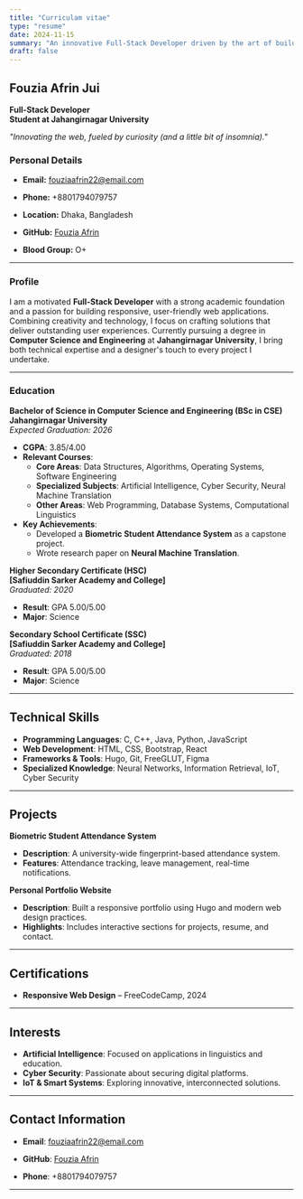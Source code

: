 ```yaml
---
title: "Curriculam vitae"
type: "resume"
date: 2024-11-15
summary: "An innovative Full-Stack Developer driven by the art of building efficient back-end systems and captivating front-end experiences that users love."
draft: false
---
```




## **Fouzia Afrin Jui**

**Full-Stack Developer**  
**Student at Jahangirnagar University**  

*"Innovating the web, fueled by curiosity (and a little bit of insomnia)."*

### **Personal Details**
- **Email:** [fouziaafrin22@email.com](mailto:fouziaafrin22@email.com)  
- **Phone:** +8801794079757  
- **Location:** Dhaka, Bangladesh 

- **GitHub:** [Fouzia Afrin](https://github.com/fouziaafrin)  
- **Blood Group:** O+  

---

### **Profile**

I am a motivated **Full-Stack Developer** with a strong academic foundation and a passion for building responsive, user-friendly web applications. Combining creativity and technology, I focus on crafting solutions that deliver outstanding user experiences. Currently pursuing a degree in **Computer Science and Engineering** at **Jahangirnagar University**, I bring both technical expertise and a designer's touch to every project I undertake.

---



### **Education**

**Bachelor of Science in Computer Science and Engineering (BSc in CSE)**  
 **Jahangirnagar University**  
_Expected Graduation: 2026_  
- **CGPA**: 3.85/4.00  
- **Relevant Courses**:  
  - **Core Areas**: Data Structures, Algorithms, Operating Systems, Software Engineering  
  - **Specialized Subjects**: Artificial Intelligence, Cyber Security, Neural Machine Translation  
  - **Other Areas**: Web Programming, Database Systems, Computational Linguistics  
- **Key Achievements**:  
  - Developed a **Biometric Student Attendance System** as a capstone project.  
  - Wrote research paper on **Neural Machine Translation**.  

 **Higher Secondary Certificate (HSC)**  
**[Safiuddin Sarker Academy and College]**  
_Graduated: 2020_  
- **Result**: GPA 5.00/5.00  
- **Major**: Science  

 **Secondary School Certificate (SSC)**  
**[Safiuddin Sarker Academy and College]**  
_Graduated: 2018_  
- **Result**: GPA 5.00/5.00  
- **Major**: Science  

---

## **Technical Skills**

- **Programming Languages**: C, C++, Java, Python, JavaScript  
- **Web Development**: HTML, CSS, Bootstrap, React 
- **Frameworks & Tools**: Hugo, Git, FreeGLUT, Figma  
- **Specialized Knowledge**: Neural Networks, Information Retrieval, IoT, Cyber Security  

---

## **Projects**

 **Biometric Student Attendance System**  
- **Description**: A university-wide fingerprint-based attendance system.  
- **Features**: Attendance tracking, leave management, real-time notifications.    

 **Personal Portfolio Website**  
- **Description**: Built a responsive portfolio using Hugo and modern web design practices.  
- **Highlights**: Includes interactive sections for projects, resume, and contact.  



---

## **Certifications**

- **Responsive Web Design** – FreeCodeCamp, 2024  

---

## **Interests**

- **Artificial Intelligence**: Focused on applications in linguistics and education.  
- **Cyber Security**: Passionate about securing digital platforms.  
- **IoT & Smart Systems**: Exploring innovative, interconnected solutions.  

---

## **Contact Information**

- **Email**: [fouziaafrin22@email.com](mailto:fouziaafrin22@email.com)  
- **GitHub**: [Fouzia Afrin](https://github.com/fouziaafrin)  
  
- **Phone**: +8801794079757  

---